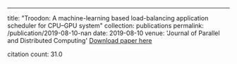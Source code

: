 ---
title: "Troodon: A machine-learning based load-balancing application scheduler for CPU–GPU system"
collection: publications
permalink: /publication/2019-08-10-nan
date: 2019-08-10
venue: 'Journal of Parallel and Distributed Computing'
[Download paper here](https://scholar.google.com/citations?view_op=view_citation&hl=en&user=CCckbEUAAAAJ&citation_for_view=CCckbEUAAAAJ:cFHS6HbyZ2cC)

citation count: 31.0